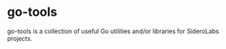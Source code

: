 # go-tools

go-tools is a collection of useful Go utilities and/or libraries for SideroLabs projects.
